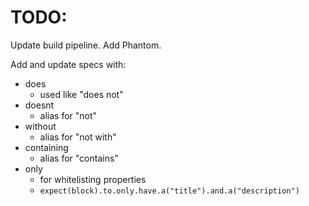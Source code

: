 # TODO:

Update build pipeline. Add Phantom.

Add and update specs with:

* does
  - used like "does not"
* doesnt
  - alias for "not"
* without
  - alias for "not with"
* containing
  - alias for "contains"
* only
  - for whitelisting properties
  - `expect(block).to.only.have.a("title").and.a("description")`
